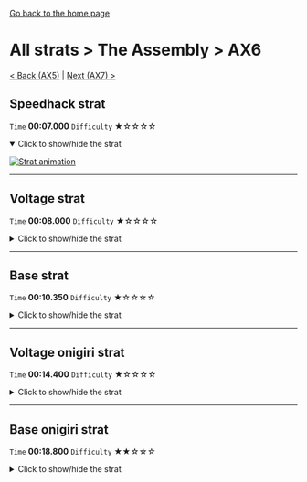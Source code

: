 [Go back to the home page](https://github.com/Doublevil/scbspeedrun)

# All strats > The Assembly > AX6

[< Back (AX5)](https://github.com/Doublevil/scbspeedrun/blob/main/levels/all_lvl/A/AX5.md) | [Next (AX7) >](https://github.com/Doublevil/scbspeedrun/blob/main/levels/all_lvl/A/AX7.md)

## Speedhack strat

`Time` **00:07.000** `Difficulty` ★☆☆☆☆
<details open>
  <summary>Click to show/hide the strat</summary>

  [![Strat animation](https://github.com/Doublevil/scbspeedrun/blob/main/media/levels/A/AX6_S_Strat.webp)](https://github.com/Doublevil/scbspeedrun/blob/main/media/levels/A/AX6_S_Strat.mp4?raw=true)
</details>

---
## Voltage strat

`Time` **00:08.000** `Difficulty` ★☆☆☆☆
<details>
  <summary>Click to show/hide the strat</summary>

  [![Strat animation](https://github.com/Doublevil/scbspeedrun/blob/main/media/levels/A/AX6_VoltageStrat.webp)](https://github.com/Doublevil/scbspeedrun/blob/main/media/levels/A/AX6_VoltageStrat.mp4?raw=true)
</details>

---
## Base strat

`Time` **00:10.350** `Difficulty` ★☆☆☆☆
<details>
  <summary>Click to show/hide the strat</summary>

  [![Strat animation](https://github.com/Doublevil/scbspeedrun/blob/main/media/levels/A/AX6_Strat.webp)](https://github.com/Doublevil/scbspeedrun/blob/main/media/levels/A/AX6_Strat.mp4?raw=true)

  **Notes**
  - Remember that jumping saves you a little bit of time because the air speed cap is slightly higher.
</details>

---
## Voltage onigiri strat

`Time` **00:14.400** `Difficulty` ★☆☆☆☆
<details>
  <summary>Click to show/hide the strat</summary>

  [![Strat animation](https://github.com/Doublevil/scbspeedrun/blob/main/media/levels/A/AX6_VoltageOnigiri.webp)](https://github.com/Doublevil/scbspeedrun/blob/main/media/levels/A/AX6_VoltageOnigiri.mp4?raw=true)
</details>

---
## Base onigiri strat

`Time` **00:18.800** `Difficulty` ★★☆☆☆
<details>
  <summary>Click to show/hide the strat</summary>

  [![Strat animation](https://github.com/Doublevil/scbspeedrun/blob/main/media/levels/A/AX6_OnigiriStrat.webp)](https://github.com/Doublevil/scbspeedrun/blob/main/media/levels/A/AX6_OnigiriStrat.mp4?raw=true)

  **Notes**
  - Remember that jumping saves you a little bit of time because the air speed cap is slightly higher.
</details>
